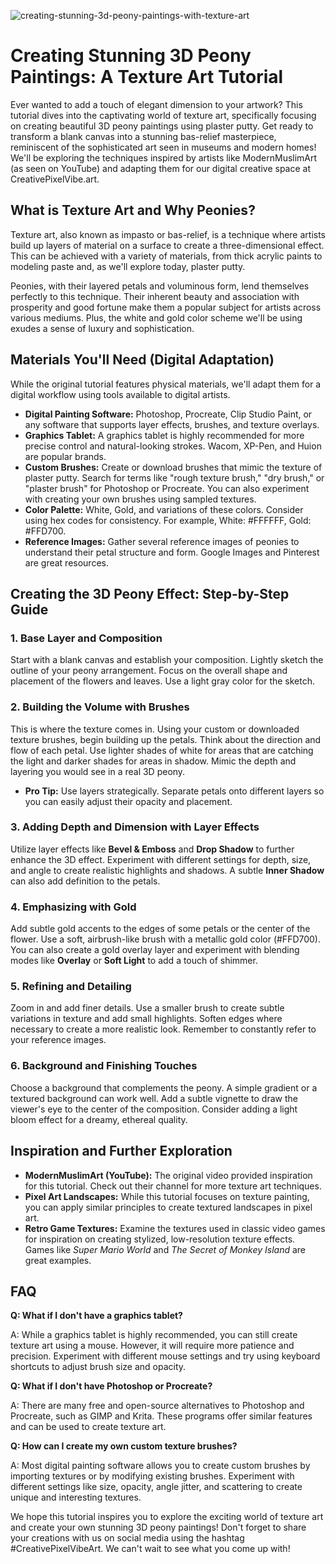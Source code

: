 ![creating-stunning-3d-peony-paintings-with-texture-art](https://images.pexels.com/photos/13026926/pexels-photo-13026926.jpeg?auto=compress&cs=tinysrgb&fit=crop&h=627&w=1200)

# Creating Stunning 3D Peony Paintings: A Texture Art Tutorial

Ever wanted to add a touch of elegant dimension to your artwork? This tutorial dives into the captivating world of texture art, specifically focusing on creating beautiful 3D peony paintings using plaster putty. Get ready to transform a blank canvas into a stunning bas-relief masterpiece, reminiscent of the sophisticated art seen in museums and modern homes! We'll be exploring the techniques inspired by artists like ModernMuslimArt (as seen on YouTube) and adapting them for our digital creative space at CreativePixelVibe.art.

## What is Texture Art and Why Peonies?

Texture art, also known as impasto or bas-relief, is a technique where artists build up layers of material on a surface to create a three-dimensional effect. This can be achieved with a variety of materials, from thick acrylic paints to modeling paste and, as we'll explore today, plaster putty. 

Peonies, with their layered petals and voluminous form, lend themselves perfectly to this technique. Their inherent beauty and association with prosperity and good fortune make them a popular subject for artists across various mediums. Plus, the white and gold color scheme we'll be using exudes a sense of luxury and sophistication.

## Materials You'll Need (Digital Adaptation)

While the original tutorial features physical materials, we'll adapt them for a digital workflow using tools available to digital artists.

*   **Digital Painting Software:** Photoshop, Procreate, Clip Studio Paint, or any software that supports layer effects, brushes, and texture overlays.
*   **Graphics Tablet:** A graphics tablet is highly recommended for more precise control and natural-looking strokes. Wacom, XP-Pen, and Huion are popular brands.
*   **Custom Brushes:** Create or download brushes that mimic the texture of plaster putty. Search for terms like "rough texture brush," "dry brush," or "plaster brush" for Photoshop or Procreate. You can also experiment with creating your own brushes using sampled textures.
*   **Color Palette:** White, Gold, and variations of these colors. Consider using hex codes for consistency. For example, White: #FFFFFF, Gold: #FFD700. 
*   **Reference Images:** Gather several reference images of peonies to understand their petal structure and form. Google Images and Pinterest are great resources.

## Creating the 3D Peony Effect: Step-by-Step Guide

### 1. Base Layer and Composition

Start with a blank canvas and establish your composition. Lightly sketch the outline of your peony arrangement. Focus on the overall shape and placement of the flowers and leaves. Use a light gray color for the sketch.

### 2. Building the Volume with Brushes

This is where the texture comes in. Using your custom or downloaded texture brushes, begin building up the petals. Think about the direction and flow of each petal. Use lighter shades of white for areas that are catching the light and darker shades for areas in shadow. Mimic the depth and layering you would see in a real 3D peony.

*   **Pro Tip:** Use layers strategically. Separate petals onto different layers so you can easily adjust their opacity and placement.

### 3. Adding Depth and Dimension with Layer Effects

Utilize layer effects like **Bevel & Emboss** and **Drop Shadow** to further enhance the 3D effect. Experiment with different settings for depth, size, and angle to create realistic highlights and shadows. A subtle **Inner Shadow** can also add definition to the petals.

### 4. Emphasizing with Gold

Add subtle gold accents to the edges of some petals or the center of the flower. Use a soft, airbrush-like brush with a metallic gold color (#FFD700). You can also create a gold overlay layer and experiment with blending modes like **Overlay** or **Soft Light** to add a touch of shimmer.

### 5. Refining and Detailing

Zoom in and add finer details. Use a smaller brush to create subtle variations in texture and add small highlights. Soften edges where necessary to create a more realistic look. Remember to constantly refer to your reference images.

### 6. Background and Finishing Touches

Choose a background that complements the peony. A simple gradient or a textured background can work well. Add a subtle vignette to draw the viewer's eye to the center of the composition. Consider adding a light bloom effect for a dreamy, ethereal quality.

## Inspiration and Further Exploration

*   **ModernMuslimArt (YouTube):** The original video provided inspiration for this tutorial. Check out their channel for more texture art techniques.
*   **Pixel Art Landscapes:** While this tutorial focuses on texture painting, you can apply similar principles to create textured landscapes in pixel art.
*   **Retro Game Textures:** Examine the textures used in classic video games for inspiration on creating stylized, low-resolution texture effects. Games like *Super Mario World* and *The Secret of Monkey Island* are great examples.

## FAQ

**Q: What if I don't have a graphics tablet?**

A: While a graphics tablet is highly recommended, you can still create texture art using a mouse. However, it will require more patience and precision. Experiment with different mouse settings and try using keyboard shortcuts to adjust brush size and opacity.

**Q: What if I don't have Photoshop or Procreate?**

A: There are many free and open-source alternatives to Photoshop and Procreate, such as GIMP and Krita. These programs offer similar features and can be used to create texture art.

**Q: How can I create my own custom texture brushes?**

A: Most digital painting software allows you to create custom brushes by importing textures or by modifying existing brushes. Experiment with different settings like size, opacity, angle jitter, and scattering to create unique and interesting textures.


We hope this tutorial inspires you to explore the exciting world of texture art and create your own stunning 3D peony paintings! Don't forget to share your creations with us on social media using the hashtag #CreativePixelVibeArt. We can't wait to see what you come up with!
